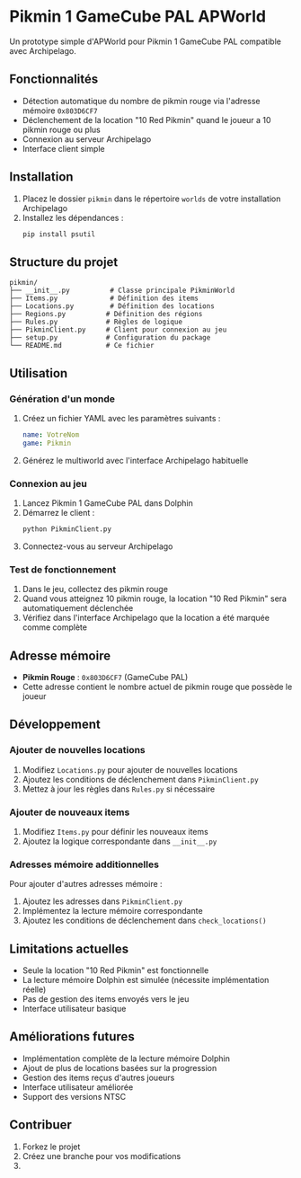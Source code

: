 # Pikmin 1 GameCube PAL APWorld

Un prototype simple d'APWorld pour Pikmin 1 GameCube PAL compatible avec Archipelago.

## Fonctionnalités

- Détection automatique du nombre de pikmin rouge via l'adresse mémoire `0x803D6CF7`
- Déclenchement de la location "10 Red Pikmin" quand le joueur a 10 pikmin rouge ou plus
- Connexion au serveur Archipelago
- Interface client simple

## Installation

1. Placez le dossier `pikmin` dans le répertoire `worlds` de votre installation Archipelago
2. Installez les dépendances :
   ```bash
   pip install psutil
   ```

## Structure du projet

```
pikmin/
├── __init__.py          # Classe principale PikminWorld
├── Items.py             # Définition des items
├── Locations.py         # Définition des locations
├── Regions.py          # Définition des régions
├── Rules.py            # Règles de logique
├── PikminClient.py     # Client pour connexion au jeu
├── setup.py            # Configuration du package
└── README.md           # Ce fichier
```

## Utilisation

### Génération d'un monde

1. Créez un fichier YAML avec les paramètres suivants :
   ```yaml
   name: VotreNom
   game: Pikmin
   ```

2. Générez le multiworld avec l'interface Archipelago habituelle

### Connexion au jeu

1. Lancez Pikmin 1 GameCube PAL dans Dolphin
2. Démarrez le client :
   ```bash
   python PikminClient.py
   ```
3. Connectez-vous au serveur Archipelago

### Test de fonctionnement

1. Dans le jeu, collectez des pikmin rouge
2. Quand vous atteignez 10 pikmin rouge, la location "10 Red Pikmin" sera automatiquement déclenchée
3. Vérifiez dans l'interface Archipelago que la location a été marquée comme complète

## Adresse mémoire

- **Pikmin Rouge** : `0x803D6CF7` (GameCube PAL)
- Cette adresse contient le nombre actuel de pikmin rouge que possède le joueur

## Développement

### Ajouter de nouvelles locations

1. Modifiez `Locations.py` pour ajouter de nouvelles locations
2. Ajoutez les conditions de déclenchement dans `PikminClient.py`
3. Mettez à jour les règles dans `Rules.py` si nécessaire

### Ajouter de nouveaux items

1. Modifiez `Items.py` pour définir les nouveaux items
2. Ajoutez la logique correspondante dans `__init__.py`

### Adresses mémoire additionnelles

Pour ajouter d'autres adresses mémoire :
1. Ajoutez les adresses dans `PikminClient.py`
2. Implémentez la lecture mémoire correspondante
3. Ajoutez les conditions de déclenchement dans `check_locations()`

## Limitations actuelles

- Seule la location "10 Red Pikmin" est fonctionnelle
- La lecture mémoire Dolphin est simulée (nécessite implémentation réelle)
- Pas de gestion des items envoyés vers le jeu
- Interface utilisateur basique

## Améliorations futures

- Implémentation complète de la lecture mémoire Dolphin
- Ajout de plus de locations basées sur la progression
- Gestion des items reçus d'autres joueurs
- Interface utilisateur améliorée
- Support des versions NTSC

## Contribuer

1. Forkez le projet
2. Créez une branche pour vos modifications
3.